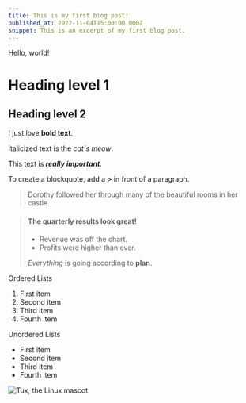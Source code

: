 ```yaml
---
title: This is my first blog post!
published_at: 2022-11-04T15:00:00.000Z
snippet: This is an excerpt of my first blog post.
---
```


Hello, world!

# Heading level 1

## Heading level 2

I just love **bold text**.

Italicized text is the _cat's meow_.

This text is **_really important_**.

To create a blockquote, add a > in front of a paragraph.

> Dorothy followed her through many of the beautiful rooms in her castle.

> #### The quarterly results look great!
>
> - Revenue was off the chart.
> - Profits were higher than ever.
>
>  *Everything* is going according to **plan**.


Ordered Lists

1. First item
2. Second item
3. Third item
4. Fourth item

Unordered Lists

- First item
- Second item
- Third item
- Fourth item

![Tux, the Linux mascot](/tux.png)
